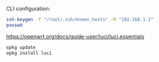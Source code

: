 CLI configuration:

```bash
ssh-keygen -f "/root/.ssh/known_hosts" -R "192.168.1.1"
passwd
```
https://openwrt.org/docs/guide-user/luci/luci.essentials
```bash
opkg update
opkg install luci
```
